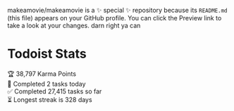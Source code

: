 makeamovie/makeamovie is a ✨ special ✨ repository because its `README.md` (this file) appears on your GitHub profile.
You can click the Preview link to take a look at your changes. darn right ya can

# Todoist Stats

<!-- TODO-IST:START -->
🏆  38,797 Karma Points           
🌸  Completed 2 tasks today           
✅  Completed 27,415 tasks so far           
⏳  Longest streak is 328 days
<!-- TODO-IST:END -->